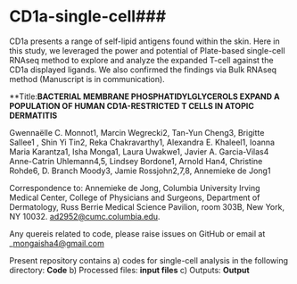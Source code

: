 # CD1a-single-cell###
CD1a presents a range of self-lipid antigens found within the skin. Here in this study, we leveraged the power and potential of Plate-based single-cell RNAseq method to explore and analyze the expanded T-cell against the CD1a displayed ligands. We also confirmed the findings via Bulk RNAseq method (Manuscript is in communication).

**Title:**BACTERIAL MEMBRANE PHOSPHATIDYLGLYCEROLS EXPAND A POPULATION OF HUMAN CD1A-RESTRICTED T CELLS IN ATOPIC DERMATITIS**

Gwennaëlle C. Monnot1, Marcin Wegrecki2, Tan-Yun Cheng3, Brigitte Sallee1 , Shin Yi Tin2, Reka Chakravarthy1,  Alexandra E. Khaleel1, Ioanna Maria Karantza1, Isha Monga1, Laura Uwakwe1, Javier A. Garcia-Vilas4 Anne-Catrin Uhlemann4,5, Lindsey Bordone1, Arnold Han4, Christine Rohde6, D. Branch Moody3, Jamie Rossjohn2,7,8, Annemieke de Jong1

Correspondence to: Annemieke de Jong, Columbia University Irving Medical Center, College of Physicians and Surgeons, Department of Dermatology, Russ Berrie Medical Science Pavilion, room 303B, New York, NY 10032. <ad2952@cumc.columbia.edu>.


Any quereis related to code, please raise issues on GitHub or email at _<mongaisha4@gmail.com>


Present repository contains a) codes for single-cell analysis in the following directory: **Code**
b) Processed files: **input files**
c) Outputs: **Output**
